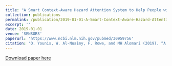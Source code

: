 ```yaml
---
title: "A Smart Context-Aware Hazard Attention System to Help People with Peripheral Vision Loss"
collection: publications
permalink: /publication/2019-01-01-A-Smart-Context-Aware-Hazard-Attention-System-to-Help-People-with-Peripheral-Vision-Loss
excerpt: ''
date: 2019-01-01
venue: 'SENSORS'
paperurl: 'https://www.ncbi.nlm.nih.gov/pubmed/30959756'
citation: 'O. Younis, W. Al-Nuaimy, F. Rowe, and MH Alomari (2019). “A Smart Context-Aware Hazard Attention System to Help People with Peripheral Vision Loss”, SENSORS, 19(7). doi:10.3390/s19071630'
---
```


[Download paper here](https://www.mdpi.com/1424-8220/19/7/1630/pdf)
